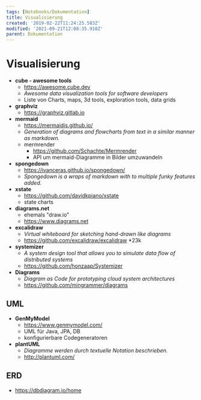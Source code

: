 ```yaml
---
tags: [Notebooks/Dokumentation]
title: Visualisierung
created: '2019-02-22T11:24:25.583Z'
modified: '2021-09-21T12:08:35.910Z'
parent: Dokumentation
---
```


# Visualisierung

- **cube - awesome tools**
  - <https://awesome.cube.dev>
  - *Awesome data visualization tools for software developers*
  - Liste von Charts, maps, 3d tools, exploration tools, data grids
- **graphviz**
  - <https://graphviz.gitlab.io>
- **mermaid**
  - <https://mermaidjs.github.io/>
  - *Generation of diagrams and flowcharts from text in a similar manner as markdown.*
  - mermrender
    - https://github.com/Schachte/Mermrender
    - API um mermaid-Diagramme in Bilder umzuwandeln
- **spongedown**
  - <https://ivanceras.github.io/spongedown/>
  - *Spongedown is a wraps of markdown with to multiple funky features added.*
- **xstate**
  - <https://github.com/davidkpiano/xstate>
  - state charts
- **diagrams.net**
  - ehemals "draw.io" 
  - <https://www.diagrams.net>
- **excalidraw**
  - *Virtual whiteboard for sketching hand-drawn like diagrams*
  - <https://github.com/excalidraw/excalidraw> *23k
- **systemizer**
  - *A system design tool that allows you to simulate data flow of distributed systems*
  - <https://github.com/honzaap/Systemizer>
- **Diagrams**
  - *Diagram as Code for prototyping cloud system architectures*
  - <https://github.com/mingrammer/diagrams>


## UML
- **GenMyModel**
  - <https://www.genmymodel.com/>
  - UML für Java, JPA, DB
  - konfigurierbare Codegeneratoren
- **plantUML**
  - *Diagramme werden durch textuelle Notation beschrieben.*
  - <http://plantuml.com/>


## ERD
- <https://dbdiagram.io/home>
